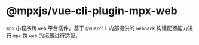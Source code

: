 # @mpxjs/vue-cli-plugin-mpx-web

`mpx` 小程序跨 `web` 平台插件。基于 `@vue/cli` 内部提供的 `webpack` 构建配置能力进行 `mpx` 跨 `web` 的拓展进行适配。
